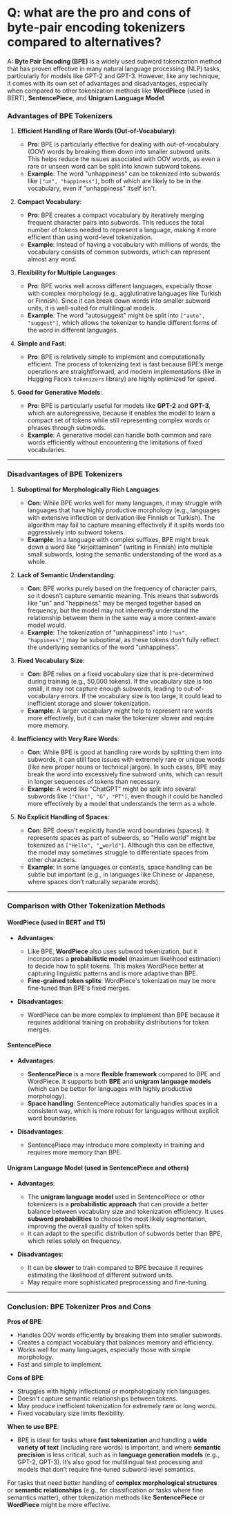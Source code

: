 # Q: what are the pro and cons of byte-pair encoding tokenizers compared to alternatives?

A: **Byte Pair Encoding (BPE)** is a widely used subword tokenization method that has proven effective in many natural language processing (NLP) tasks, particularly for models like GPT-2 and GPT-3. However, like any technique, it comes with its own set of advantages and disadvantages, especially when compared to other tokenization methods like **WordPiece** (used in BERT), **SentencePiece**, and **Unigram Language Model**.

### Advantages of BPE Tokenizers

1. **Efficient Handling of Rare Words (Out-of-Vocabulary)**:
   - **Pro**: BPE is particularly effective for dealing with out-of-vocabulary (OOV) words by breaking them down into smaller subword units. This helps reduce the issues associated with OOV words, as even a rare or unseen word can be split into known subword tokens.
   - **Example**: The word "unhappiness" can be tokenized into subwords like `["un", "happiness"]`, both of which are likely to be in the vocabulary, even if "unhappiness" itself isn't.

2. **Compact Vocabulary**:
   - **Pro**: BPE creates a compact vocabulary by iteratively merging frequent character pairs into subwords. This reduces the total number of tokens needed to represent a language, making it more efficient than using word-level tokenization.
   - **Example**: Instead of having a vocabulary with millions of words, the vocabulary consists of common subwords, which can represent almost any word.

3. **Flexibility for Multiple Languages**:
   - **Pro**: BPE works well across different languages, especially those with complex morphology (e.g., agglutinative languages like Turkish or Finnish). Since it can break down words into smaller subword units, it is well-suited for multilingual models.
   - **Example**: The word "autosuggest" might be split into `["auto", "suggest"]`, which allows the tokenizer to handle different forms of the word in different languages.

4. **Simple and Fast**:
   - **Pro**: BPE is relatively simple to implement and computationally efficient. The process of tokenizing text is fast because BPE’s merge operations are straightforward, and modern implementations (like in Hugging Face’s `tokenizers` library) are highly optimized for speed.

5. **Good for Generative Models**:
   - **Pro**: BPE is particularly useful for models like **GPT-2** and **GPT-3**, which are autoregressive, because it enables the model to learn a compact set of tokens while still representing complex words or phrases through subwords.
   - **Example**: A generative model can handle both common and rare words efficiently without encountering the limitations of fixed vocabularies.

---

### Disadvantages of BPE Tokenizers

1. **Suboptimal for Morphologically Rich Languages**:
   - **Con**: While BPE works well for many languages, it may struggle with languages that have highly productive morphology (e.g., languages with extensive inflection or derivation like Finnish or Turkish). The algorithm may fail to capture meaning effectively if it splits words too aggressively into subword tokens.
   - **Example**: In a language with complex suffixes, BPE might break down a word like "kirjoittaminen" (writing in Finnish) into multiple small subwords, losing the semantic understanding of the word as a whole.

2. **Lack of Semantic Understanding**:
   - **Con**: BPE works purely based on the frequency of character pairs, so it doesn't capture semantic meaning. This means that subwords like "un" and "happiness" may be merged together based on frequency, but the model may not inherently understand the relationship between them in the same way a more context-aware model would.
   - **Example**: The tokenization of "unhappiness" into `["un", "happiness"]` may be suboptimal, as these tokens don’t fully reflect the underlying semantics of the word "unhappiness".

3. **Fixed Vocabulary Size**:
   - **Con**: BPE relies on a fixed vocabulary size that is pre-determined during training (e.g., 50,000 tokens). If the vocabulary size is too small, it may not capture enough subwords, leading to out-of-vocabulary errors. If the vocabulary size is too large, it could lead to inefficient storage and slower tokenization.
   - **Example**: A larger vocabulary might help to represent rare words more effectively, but it can make the tokenizer slower and require more memory.

4. **Inefficiency with Very Rare Words**:
   - **Con**: While BPE is good at handling rare words by splitting them into subwords, it can still face issues with extremely rare or unique words (like new proper nouns or technical jargon). In such cases, BPE may break the word into excessively fine subword units, which can result in longer sequences of tokens than necessary.
   - **Example**: A word like "ChatGPT" might be split into several subwords like `["Chat", "G", "PT"]`, even though it could be handled more effectively by a model that understands the term as a whole.

5. **No Explicit Handling of Spaces**:
   - **Con**: BPE doesn't explicitly handle word boundaries (spaces). It represents spaces as part of subwords, so "Hello world" might be tokenized as `["Hello", "▁world"]`. Although this can be effective, the model may sometimes struggle to differentiate spaces from other characters.
   - **Example**: In some languages or contexts, space handling can be subtle but important (e.g., in languages like Chinese or Japanese, where spaces don’t naturally separate words).

---

### Comparison with Other Tokenization Methods

#### **WordPiece (used in BERT and T5)**
- **Advantages**:
  - Like BPE, **WordPiece** also uses subword tokenization, but it incorporates a **probabilistic model** (maximum likelihood estimation) to decide how to split tokens. This makes WordPiece better at capturing linguistic patterns and is more adaptive than BPE.
  - **Fine-grained token splits**: WordPiece's tokenization may be more fine-tuned than BPE's fixed merges.

- **Disadvantages**:
  - WordPiece can be more complex to implement than BPE because it requires additional training on probability distributions for token merges.

#### **SentencePiece**
- **Advantages**:
  - **SentencePiece** is a more **flexible framework** compared to BPE and WordPiece. It supports both **BPE** and **unigram language models** (which can be better for languages with highly productive morphology).
  - **Space handling**: SentencePiece automatically handles spaces in a consistent way, which is more robust for languages without explicit word boundaries.

- **Disadvantages**:
  - SentencePiece may introduce more complexity in training and requires more memory than BPE.

#### **Unigram Language Model (used in SentencePiece and others)**
- **Advantages**:
  - The **unigram language model** used in SentencePiece or other tokenizers is a **probabilistic approach** that can provide a better balance between vocabulary size and tokenization efficiency. It uses **subword probabilities** to choose the most likely segmentation, improving the overall quality of token splits.
  - It can adapt to the specific distribution of subwords better than BPE, which relies solely on frequency.

- **Disadvantages**:
  - It can be **slower** to train compared to BPE because it requires estimating the likelihood of different subword units.
  - May require more sophisticated preprocessing and fine-tuning.

---

### Conclusion: BPE Tokenizer Pros and Cons

**Pros of BPE**:
- Handles OOV words efficiently by breaking them into smaller subwords.
- Creates a compact vocabulary that balances memory and efficiency.
- Works well for many languages, especially those with simple morphology.
- Fast and simple to implement.

**Cons of BPE**:
- Struggles with highly inflectional or morphologically rich languages.
- Doesn't capture semantic relationships between tokens.
- May produce inefficient tokenization for extremely rare or long words.
- Fixed vocabulary size limits flexibility.

**When to use BPE**:
- BPE is ideal for tasks where **fast tokenization** and handling a **wide variety of text** (including rare words) is important, and where **semantic precision** is less critical, such as in **language generation models** (e.g., GPT-2, GPT-3). It’s also good for multilingual text processing and models that don’t require fine-tuned subword-level semantics.

For tasks that need better handling of **complex morphological structures** or **semantic relationships** (e.g., for classification or tasks where fine semantics matter), other tokenization methods like **SentencePiece** or **WordPiece** might be more effective.



